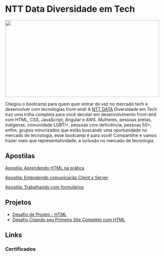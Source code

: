 # NTT Data Diversidade em Tech

<img src="https://media4.giphy.com/media/6XX4V0O8a0xdS/giphy.gif" width="500" height="250" />

Chegou o bootcamp para quem quer entrar de vez no mercado tech e desenvolver com tecnologias front-end! 
A [NTT DATA](https://services.global.ntt/) Diversidade em Tech traz uma trilha completa para você decolar em desenvolvimento front-end com HTML, CSS, JavaScript, Angular e AWS. Mulheres, pessoas pretas, indígenas, comunidade LGBTI+, pessoas com deficiência, pessoas 50+, enfim, grupos minorizados que estão buscando uma oportunidade no mercado de tecnologia, esse bootcamp é para você! Compartilhe e vamos trazer mais que representatividade, a inclusão no mercado de tecnologia.

<!-- https://web.dio.me/track/38a27e68-67ae-444d-9110-1056e605237d -->

## Apostilas

[Apostila: Aprendendo HTML na prática](https://github.com/claudiadejesusdantas/NTTDataDiversidadeEmTech/blob/main/%5BCurso%5D%20HTML%20na%20pr%C3%A1tica.pdf)

[Apostila: Entendendo comunicação Client x Server](https://github.com/claudiadejesusdantas/NTTDataDiversidadeEmTech/blob/main/%5BDio%5D%20Entendendo%20Comunica%C3%A7%C3%A3o%20Client%20x%20Server.pdf)

[Apostila: Trabalhando com formulários](https://github.com/claudiadejesusdantas/NTTDataDiversidadeEmTech/blob/main/Apostilas/TrabalhandoComFormul%C3%A1rios.pdf)

## Projetos
* [Desafio de Projeto - HTML](https://github.com/claudiadejesusdantas/NTTDataDiversidadeEmTech/tree/main/DesafioDeProjeto__HTML)
* [Desafio Criando seu Primeiro Site Completo com HTML ](https://github.com/claudiadejesusdantas/NTTDataDiversidadeEmTech/tree/main/DesafioDeProjeto_SiteClinica)

## Links

### Certificados


